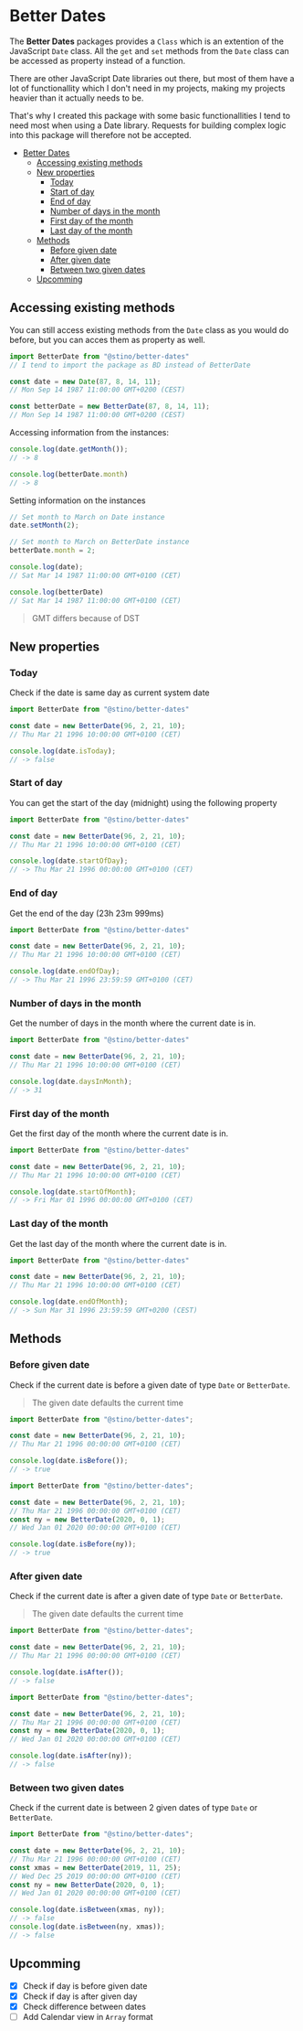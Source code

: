 # Better Dates

The __Better Dates__ packages provides a `Class` which is an extention of the JavaScript `Date` class. All the `get` and `set` methods from the `Date` class can be accessed as property instead of a function.

There are other JavaScript Date libraries out there, but most of them have a lot of functionallity which I don't need in my projects, making my projects heavier than it actually needs to be.

That's why I created this package with some basic functionallities I tend to need most when using a Date library. Requests for building complex logic into this package will therefore not be accepted.

- [Better Dates](#better-dates)
  - [Accessing existing methods](#accessing-existing-methods)
  - [New properties](#new-properties)
    - [Today](#today)
    - [Start of day](#start-of-day)
    - [End of day](#end-of-day)
    - [Number of days in the month](#number-of-days-in-the-month)
    - [First day of the month](#first-day-of-the-month)
    - [Last day of the month](#last-day-of-the-month)
  - [Methods](#methods)
    - [Before given date](#before-given-date)
    - [After given date](#after-given-date)
    - [Between two given dates](#between-two-given-dates)
  - [Upcomming](#upcomming)

## Accessing existing methods
You can still access existing methods from the `Date` class as you would do before, but you can acces them as property as well.

```javascript
import BetterDate from "@stino/better-dates"
// I tend to import the package as BD instead of BetterDate

const date = new Date(87, 8, 14, 11);
// Mon Sep 14 1987 11:00:00 GMT+0200 (CEST)

const betterDate = new BetterDate(87, 8, 14, 11);
// Mon Sep 14 1987 11:00:00 GMT+0200 (CEST)
```
Accessing information from the instances:
```javascript
console.log(date.getMonth());
// -> 8

console.log(betterDate.month)
// -> 8
```
Setting information on the instances
```javascript
// Set month to March on Date instance
date.setMonth(2);

// Set month to March on BetterDate instance
betterDate.month = 2;

console.log(date);
// Sat Mar 14 1987 11:00:00 GMT+0100 (CET)

console.log(betterDate)
// Sat Mar 14 1987 11:00:00 GMT+0100 (CET)
```
> GMT differs because of DST

## New properties

### Today
Check if the date is same day as current system date
```javascript
import BetterDate from "@stino/better-dates"

const date = new BetterDate(96, 2, 21, 10);
// Thu Mar 21 1996 10:00:00 GMT+0100 (CET)

console.log(date.isToday);
// -> false
```

### Start of day
You can get the start of the day (midnight) using the following property
```javascript
import BetterDate from "@stino/better-dates"

const date = new BetterDate(96, 2, 21, 10);
// Thu Mar 21 1996 10:00:00 GMT+0100 (CET)

console.log(date.startOfDay);
// -> Thu Mar 21 1996 00:00:00 GMT+0100 (CET)
```

### End of day
Get the end of the day (23h 23m 999ms)
```javascript
import BetterDate from "@stino/better-dates"

const date = new BetterDate(96, 2, 21, 10);
// Thu Mar 21 1996 10:00:00 GMT+0100 (CET)

console.log(date.endOfDay);
// -> Thu Mar 21 1996 23:59:59 GMT+0100 (CET)
```

### Number of days in the month
Get the number of days in the month where the current date is in.
```javascript
import BetterDate from "@stino/better-dates"

const date = new BetterDate(96, 2, 21, 10);
// Thu Mar 21 1996 10:00:00 GMT+0100 (CET)

console.log(date.daysInMonth);
// -> 31
```

### First day of the month
Get the first day of the month where the current date is in.
```javascript
import BetterDate from "@stino/better-dates"

const date = new BetterDate(96, 2, 21, 10);
// Thu Mar 21 1996 10:00:00 GMT+0100 (CET)

console.log(date.startOfMonth);
// -> Fri Mar 01 1996 00:00:00 GMT+0100 (CET)
```

### Last day of the month
Get the last day of the month where the current date is in.
```javascript
import BetterDate from "@stino/better-dates"

const date = new BetterDate(96, 2, 21, 10);
// Thu Mar 21 1996 10:00:00 GMT+0100 (CET)

console.log(date.endOfMonth);
// -> Sun Mar 31 1996 23:59:59 GMT+0200 (CEST)
```

## Methods

### Before given date
Check if the current date is before a given date of type `Date` or `BetterDate`.
> The given date defaults the current time
```javascript
import BetterDate from "@stino/better-dates";

const date = new BetterDate(96, 2, 21, 10);
// Thu Mar 21 1996 00:00:00 GMT+0100 (CET)

console.log(date.isBefore());
// -> true
```
```javascript
import BetterDate from "@stino/better-dates";

const date = new BetterDate(96, 2, 21, 10);
// Thu Mar 21 1996 00:00:00 GMT+0100 (CET)
const ny = new BetterDate(2020, 0, 1);
// Wed Jan 01 2020 00:00:00 GMT+0100 (CET)

console.log(date.isBefore(ny));
// -> true
```

### After given date
Check if the current date is after a given date of type `Date` or `BetterDate`.
> The given date defaults the current time
```javascript
import BetterDate from "@stino/better-dates";

const date = new BetterDate(96, 2, 21, 10);
// Thu Mar 21 1996 00:00:00 GMT+0100 (CET)

console.log(date.isAfter());
// -> false
```
```javascript
import BetterDate from "@stino/better-dates";

const date = new BetterDate(96, 2, 21, 10);
// Thu Mar 21 1996 00:00:00 GMT+0100 (CET)
const ny = new BetterDate(2020, 0, 1);
// Wed Jan 01 2020 00:00:00 GMT+0100 (CET)

console.log(date.isAfter(ny));
// -> false
```

### Between two given dates
Check if the current date is between 2 given dates of type `Date` or `BetterDate`.
```javascript
import BetterDate from "@stino/better-dates";

const date = new BetterDate(96, 2, 21, 10);
// Thu Mar 21 1996 00:00:00 GMT+0100 (CET)
const xmas = new BetterDate(2019, 11, 25);
// Wed Dec 25 2019 00:00:00 GMT+0100 (CET)
const ny = new BetterDate(2020, 0, 1);
// Wed Jan 01 2020 00:00:00 GMT+0100 (CET)

console.log(date.isBetween(xmas, ny));
// -> false
console.log(date.isBetween(ny, xmas));
// -> false
```

## Upcomming
- [x] Check if day is before given date
- [x] Check if day is after given day
- [x] Check difference between dates
- [ ] Add Calendar view in `Array` format